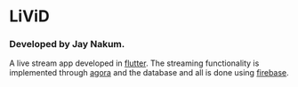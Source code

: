 # LiViD
### Developed by Jay Nakum.
A live stream app developed in [flutter](https://flutter.dev/). 
The streaming functionality is implemented through [agora](https://www.agora.io/) and the database and all is done using [firebase](https://firebase.google.com/).

<!--
## Getting Started

This project is a starting point for a Flutter application.

A few resources to get you started if this is your first Flutter project:

- [Lab: Write your first Flutter app](https://flutter.dev/docs/get-started/codelab)
- [Cookbook: Useful Flutter samples](https://flutter.dev/docs/cookbook)

For help getting started with Flutter, view our
[online documentation](https://flutter.dev/docs), which offers tutorials,
samples, guidance on mobile development, and a full API reference.
-->
